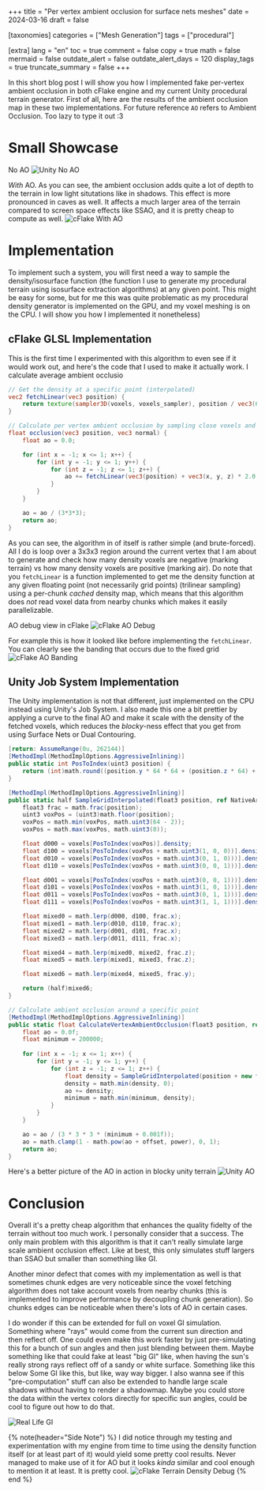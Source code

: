 +++
title = "Per vertex ambient occlusion for surface nets meshes"
date = 2024-03-16
draft = false

[taxonomies]
categories = ["Mesh Generation"]
tags = ["procedural"]

[extra]
lang = "en"
toc = true
comment = false
copy = true
math = false
mermaid = false
outdate_alert = false
outdate_alert_days = 120
display_tags = true
truncate_summary = false
+++

In this short blog post I will show you how I implemented fake per-vertex ambient occlusion in both cFlake engine and my current Unity procedural terrain generator. First of all, here are the results of the ambient occlusion map in these two implementations.
For future reference ``AO`` refers to Ambient Occlusion. Too lazy to type it out :3

# Small Showcase
No AO
![Unity No AO](/unity_no_ao.png)

*With* AO. As you can see, the ambient occlusion adds quite a lot of depth to the terrain in low light situtations like in shadows. This effect is more pronounced in caves as well.
It affects a much larger area of the terrain compared to screen space effects like SSAO, and it is pretty cheap to compute as well.
![cFlake With AO](/unity_w_ao.png)


# Implementation
To implement such a system, you will first need a way to sample the density/isosurface function (the function I use to generate my procedural terrain using isosurface extraction algorithms) at any given point. This might be easy for some, but for me this was quite problematic as my procedural density generator is implemented on the GPU, and my voxel meshing is on the CPU. I will show you how I implemented it nonetheless)

## cFlake GLSL Implementation
This is the first time I experimented with this algorithm to even see if it would work out, and here's the code that I used to make it actually work. I calculate average ambient occlusio 

```glsl
// Get the density at a specific point (interpolated)
vec2 fetchLinear(vec3 position) {
    return texture(sampler3D(voxels, voxels_sampler), position / vec3(64.0)).xy;
}

// Calculate per vertex ambient occlusion by sampling close voxels and checking their densities
float occlusion(vec3 position, vec3 normal) {
    float ao = 0.0;

    for (int x = -1; x <= 1; x++) {
        for (int y = -1; y <= 1; y++) {
            for (int z = -1; z <= 1; z++) {
                ao += fetchLinear(vec3(position) + vec3(x, y, z) * 2.0 + vec3(1.0)).x > 0.0 ? 1.0 : 0.0;
            }
        }
    }

    ao = ao / (3*3*3);
    return ao;
}
```

As you can see, the algorithm in of itself is rather simple (and brute-forced). All I do is loop over a 3x3x3 region around the current vertex that I am about to generate and check how many density voxels are negative (marking terrain) vs how many density voxels are positive (marking air). Do note that you ``fetchLinear`` is a function implemented to get me the density function at any given floating point (not necessarily grid points) (trilinear sampling) using a per-chunk *cached* density map, which means that this algorithm does *not* read voxel data from nearby chunks which makes it easily parallelizable. 

AO debug view in cFlake
![cFlake AO Debug](/terrain_ao_pyramid.png)

For example this is how it looked like before implementing the ``fetchLinear``. You can clearly see the banding that occurs due to the fixed grid
![cFlake AO Banding](/banding.png)

## Unity Job System Implementation
The Unity implementation is not that different, just implemented on the CPU instead using Unity's Job System. I also made this one a bit prettier by applying a curve to the final AO and make it scale with the density of the fetched voxels, which reduces the *blocky*-ness effect that you get from using Surface Nets or Dual Contouring. 

```cs
[return: AssumeRange(0u, 262144)]
[MethodImpl(MethodImplOptions.AggressiveInlining)]
public static int PosToIndex(uint3 position) {
    return (int)math.round((position.y * 64 * 64 + (position.z * 64) + position.x));
}

[MethodImpl(MethodImplOptions.AggressiveInlining)]
public static half SampleGridInterpolated(float3 position, ref NativeArray<Voxel> voxels) {
    float3 frac = math.frac(position);
    uint3 voxPos = (uint3)math.floor(position);
    voxPos = math.min(voxPos, math.uint3(64 - 2));
    voxPos = math.max(voxPos, math.uint3(0));

    float d000 = voxels[PosToIndex(voxPos)].density;
    float d100 = voxels[PosToIndex(voxPos + math.uint3(1, 0, 0))].density;
    float d010 = voxels[PosToIndex(voxPos + math.uint3(0, 1, 0)))].density;
    float d110 = voxels[PosToIndex(voxPos + math.uint3(0, 0, 1)))].density;

    float d001 = voxels[PosToIndex(voxPos + math.uint3(0, 0, 1)))].density;
    float d101 = voxels[PosToIndex(voxPos + math.uint3(1, 0, 1)))].density;
    float d011 = voxels[PosToIndex(voxPos + math.uint3(0, 1, 1)))].density;
    float d111 = voxels[PosToIndex(voxPos + math.uint3(1, 1, 1)))].density;

    float mixed0 = math.lerp(d000, d100, frac.x);
    float mixed1 = math.lerp(d010, d110, frac.x);
    float mixed2 = math.lerp(d001, d101, frac.x);
    float mixed3 = math.lerp(d011, d111, frac.x);

    float mixed4 = math.lerp(mixed0, mixed2, frac.z);
    float mixed5 = math.lerp(mixed1, mixed3, frac.z);

    float mixed6 = math.lerp(mixed4, mixed5, frac.y);

    return (half)mixed6;
}

// Calculate ambient occlusion around a specific point
[MethodImpl(MethodImplOptions.AggressiveInlining)]
public static float CalculateVertexAmbientOcclusion(float3 position, ref NativeArray<Voxel> voxels, float offset, float power) {
    float ao = 0.0f;
    float minimum = 200000;
    
    for (int x = -1; x <= 1; x++) {
        for (int y = -1; y <= 1; y++) {
            for (int z = -1; z <= 1; z++) {
                float density = SampleGridInterpolated(position + new float3(x, y, z) * 2 + math.float3(0.9f), ref voxels);
                density = math.min(density, 0);
                ao += density;
                minimum = math.min(minimum, density);
            }
        }
    }

    ao = ao / (3 * 3 * 3 * (minimum + 0.001f));
    ao = math.clamp(1 - math.pow(ao + offset, power), 0, 1);
    return ao;
}
```

Here's a better picture of the AO in action in blocky unity terrain
![Unity AO](/unity_ao.png)

# Conclusion
Overall it's a pretty cheap algorithm that enhances the quality fidelty of the terrain without too much work. I personally consider that a success. The only main problem with this algorithm is that it can't really simulate large scale ambient occlusion effect. Like at best, this only simulates stuff largers than SSAO but smaller than something like GI. 

Another minor defect that comes with my implementation as well is that sometimes chunk edges are very noticeable since the voxel fetching algorithm does not take account voxels from nearby chunks (this is implemented to improve performance by decoupling chunk generation). So chunks edges can be noticeable when there's lots of AO in certain cases.

I do wonder if this can be extended for full on voxel GI simulation. Something where "rays" would come from the current sun direction and then reflect off. One could even make this work faster by just pre-simulating this for a bunch of sun angles and then just blending between them. Maybe something like that could fake at least "big GI" like, when having the sun's really strong rays reflect off of a sandy or white surface. Something like this below
Some GI like this, but like, way way bigger. I also wanna see if this "pre-computation" stuff can also be extended to handle large scale shadows without having to render a shadowmap. Maybe you could store the data within the vertex colors directly for specific sun angles, could be cool to figure out how to do that.

![Real Life GI](/real_life_gi.png)

{% note(header="Side Note") %}
I did notice through my testing and experimentation with my engine from time to time using the density function itself (or at least part of it) would yield some pretty cool results. Never managed to make use of it for AO but it looks *kinda* similar and cool enough to mention it at least. It is pretty cool.
![cFlake Terrain Density Debug](/density.png)
{% end %}
